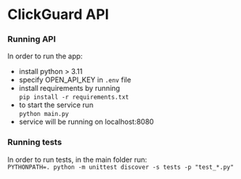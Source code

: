 # ClickGuard API

### Running API
In order to run the app:
- install python > 3.11
- specify OPEN_API_KEY in `.env` file
- install requirements by running <br>
`pip install -r requirements.txt`
- to start the service run <br>
`python main.py`
- service will be running on localhost:8080

### Running tests

In order to run tests, in the main folder run: <br>
`PYTHONPATH=. python -m unittest discover -s tests -p "test_*.py"`